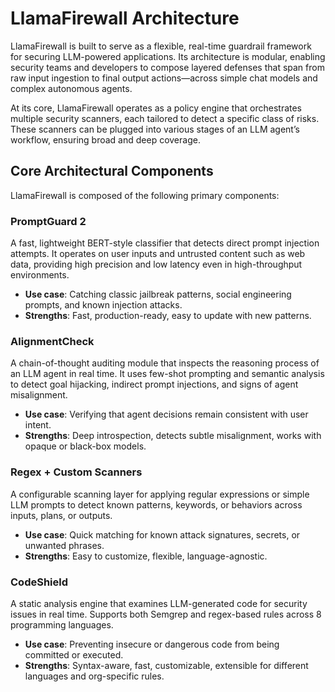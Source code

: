# LlamaFirewall Architecture

LlamaFirewall is built to serve as a flexible, real-time guardrail framework for securing LLM-powered applications. Its architecture is modular, enabling security teams and developers to compose layered defenses that span from raw input ingestion to final output actions—across simple chat models and complex autonomous agents.

At its core, LlamaFirewall operates as a policy engine that orchestrates multiple security scanners, each tailored to detect a specific class of risks. These scanners can be plugged into various stages of an LLM agent’s workflow, ensuring broad and deep coverage.

## Core Architectural Components

LlamaFirewall is composed of the following primary components:

### PromptGuard 2
A fast, lightweight BERT-style classifier that detects direct prompt injection attempts. It operates on user inputs and untrusted content such as web data, providing high precision and low latency even in high-throughput environments.

- **Use case**: Catching classic jailbreak patterns, social engineering prompts, and known injection attacks.
- **Strengths**: Fast, production-ready, easy to update with new patterns.

### AlignmentCheck
A chain-of-thought auditing module that inspects the reasoning process of an LLM agent in real time. It uses few-shot prompting and semantic analysis to detect goal hijacking, indirect prompt injections, and signs of agent misalignment.

- **Use case**: Verifying that agent decisions remain consistent with user intent.
- **Strengths**: Deep introspection, detects subtle misalignment, works with opaque or black-box models.

### Regex + Custom Scanners
A configurable scanning layer for applying regular expressions or simple LLM prompts to detect known patterns, keywords, or behaviors across inputs, plans, or outputs.

- **Use case**: Quick matching for known attack signatures, secrets, or unwanted phrases.
- **Strengths**: Easy to customize, flexible, language-agnostic.

### CodeShield
A static analysis engine that examines LLM-generated code for security issues in real time. Supports both Semgrep and regex-based rules across 8 programming languages.

- **Use case**: Preventing insecure or dangerous code from being committed or executed.
- **Strengths**: Syntax-aware, fast, customizable, extensible for different languages and org-specific rules.
